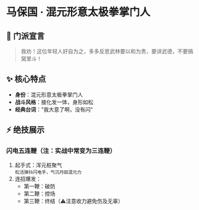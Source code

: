 # 马保国 · 混元形意太极拳掌门人

## 🥋 门派宣言
> 我劝！这位年轻人好自为之，多多反思武林要以和为贵，要讲武德，不要搞窝里斗！

## ✨ 核心特点
- **身份**：混元形意太极拳掌门人
- **战斗风格**：接化发一体，身形如松
- **经典台词**："我大意了啊，没有闪"

## ⚡ 绝技展示
### 闪电五连鞭（注：实战中常变为三连鞭）
1. 起手式：浑元桩聚气  
   `松活弹抖闪电手，气沉丹田混元力`
2. 连招爆发：
    - 第一鞭：破防
    - 第二鞭：控场
    - 第三鞭：终结（⚠️注意收力避免伤及无辜）